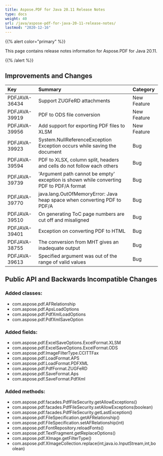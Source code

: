 ```yaml
---
title: Aspose.PDF for Java 20.11 Release Notes
type: docs
weight: 40
url: /java/aspose-pdf-for-java-20-11-release-notes/
lastmod: "2020-12-16"
---
```


{{% alert color="primary" %}}

This page contains release notes information for Aspose.PDF for Java 20.11.

{{% /alert %}}
## **Improvements and Changes**

|**Key**|**Summary**|**Category**|
| :- | :- | :- |
|PDFJAVA-36434|Support ZUGFeRD attachments|New Feature|
|PDFJAVA-39919|PDF to ODS file conversion|New Feature|
|PDFJAVA-39956|Add support for exporting PDF files to XLSM|New Feature|
|PDFJAVA-39923|System.NullReferenceException Exception occurs while saving the document|Bug|
|PDFJAVA-39594|PDF to XLSX, column split, headers and cells do not follow each others|Bug|
|PDFJAVA-39739|'Argument path cannot be empty' exception is shown while converting PDF to PDF/A format|Bug|
|PDFJAVA-39770|java.lang.OutOfMemoryError: Java heap space when converting PDF to PDF/A|Bug|
|PDFJAVA-39510|On generating ToC page numbers are cut off and misaligned|Bug|
|PDFJAVA-39401|Exception on converting PDF to HTML|Bug|
|PDFJAVA-38755|The conversion from MHT gives an inadequate output|Bug|
|PDFJAVA-39613|Specified argument was out of the range of valid values|Bug|



## **Public API and Backwards Incompatible Changes**

### Added classes:

* com.aspose.pdf.AFRelationship
* com.aspose.pdf.ApsLoadOptions
* com.aspose.pdf.PdfXmlLoadOptions
* com.aspose.pdf.PdfXmlSaveOption

### Added fields:

* com.aspose.pdf.ExcelSaveOptions.ExcelFormat.XLSM
* com.aspose.pdf.ExcelSaveOptions.ExcelFormat.ODS
* com.aspose.pdf.ImageFilterType.CCITTFax
* com.aspose.pdf.LoadFormat.APS
* com.aspose.pdf.LoadFormat.PDFXML
* com.aspose.pdf.PdfFormat.ZUGFeRD
* com.aspose.pdf.SaveFormat.Aps
* com.aspose.pdf.SaveFormat.PdfXml

### Added methods:

* com.aspose.pdf.facades.PdfFileSecurity.getAllowExceptions()
* com.aspose.pdf.facades.PdfFileSecurity.setAllowExceptions(boolean)
* com.aspose.pdf.facades.PdfFileSecurity.getLastException()
* com.aspose.pdf.FileSpecification.getAFRelationship()
* com.aspose.pdf.FileSpecification.setAFRelationship(int)
* com.aspose.pdf.FontRepository.reloadFonts()
* com.aspose.pdf.TextFragment.getReplaceOptions()
* com.aspose.pdf.XImage.getFilterType()
* com.aspose.pdf.XImageCollection.replace(int,java.io.InputStream,int,boolean)
